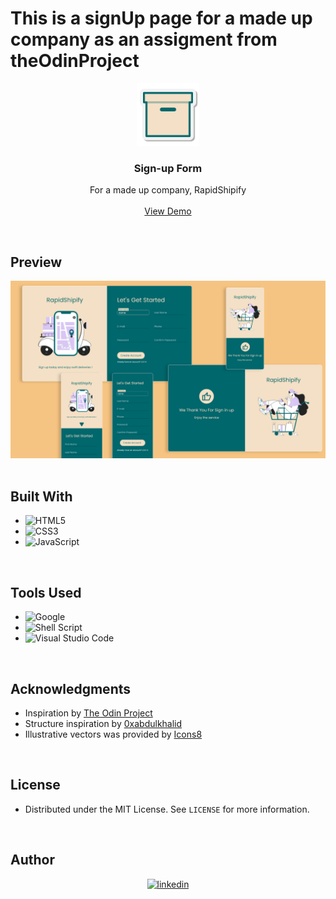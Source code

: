 # This is a signUp page for a made up company as an assigment from theOdinProject
<!--favicon-->
<div align="center">
  <a href="https://hakim-latroch.github.io/RapidShipifySignUp/">
    <img src="assets\images\icon.png" alt="Logo" width="100">
  </a>

<h3 align="center"><b>Sign-up Form</b></h3>

  <p align="center">
    For a made up company, RapidShipify
    <br />
    <br />
    <a href="https://hakim-latroch.github.io/RapidShipifySignUp/">View Demo</a>
  </p>
</div>

<br>

<!-- ABOUT THE PROJECT -->
## Preview

<div align="center">
 <img src="assets/images/preview.png">
</div>

<br>

## Built With

- ![HTML5](https://img.shields.io/badge/html5-%23E34F26.svg?style=for-the-badge&logo=html5&logoColor=white)   
- ![CSS3](https://img.shields.io/badge/css3-%231572B6.svg?style=for-the-badge&logo=css3&logoColor=white)   
- ![JavaScript](https://img.shields.io/badge/javascript-%23323330.svg?style=for-the-badge&logo=javascript&logoColor=%23F7DF1E)

<br>

## Tools Used

- ![Google](https://img.shields.io/badge/google-4285F4?style=for-the-badge&logo=google&logoColor=white)   
- ![Shell Script](https://img.shields.io/badge/Terminal-%23121011.svg?style=for-the-badge&logo=gnu-bash&logoColor=white)  
- ![Visual Studio Code](https://img.shields.io/badge/Visual%20Studio%20Code-0078d7.svg?style=for-the-badge&logo=visual-studio-code&logoColor=white) 
<br>

<!-- ACKNOWLEDGMENTS -->
## Acknowledgments

* Inspiration by [The Odin Project](https://www.theodinproject.com/)
* Structure inspiration by [0xabdulkhalid](https://www.github.com/0xabdulkhalid/basket-sign-up/)
* Illustrative vectors was provided by [Icons8](https://icons8.com/illustrations)

<br>

<!-- LICENSE -->
## License

- Distributed under the MIT License. See `LICENSE` for more information.

<br>

<!-- CONTACT -->
## Author

<div align="center">

<a href="https://www.linkedin.com/in/hakim-latroch/" target="_blank">
<img src="https://img.shields.io/badge/linkedin:  Hakim Latroch-%2300acee.svg?color=405DE6&style=for-the-badge&logo=linkedin&logoColor=white" alt=linkedin style="margin-bottom: 5px;"/>
</a>

</div>
